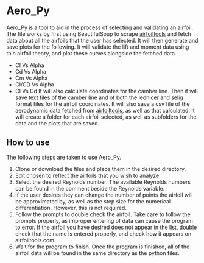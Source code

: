 # Aero_Py
Aero_Py is a tool to aid in the process of selecting and validating an airfoil. The file works by first using BeautifulSoup to scrape [airfoiltools](airfoiltools.com) and fetch data about all the airfoils that the user has selected. It will then generate and save plots for the following. It will validate the lift and moment data using thin airfoil theory, and plot these curves alongside the fetched data. 
- Cl Vs Alpha
- Cd Vs Alpha
- Cm Vs Alpha
- Cl/CD Vs Alpha
- Cl Vs Cd
It will also calculate coordinates for the camber line. Then it will save text files of the camber line and of both the lednicer and selig format files for the airfoil coordinates. It will also save a csv file of the aerodynamic data fetched from [airfoiltools](airfoiltools.com), as well as that calculated. It will create a folder for each airfoil selected, as well as subfolders for the data and the plots that are saved. 
## How to use
The following steps are taken to use Aero_Py. 
1. Clone or download the files and place them in the desired directory.
2. Edit chosen to reflect the airfoils that you wish to analyze. 
3. Select the desired Reynolds number. The available Reynolds numbers can be found in the comment beside the Reynolds variable. 
4. If the user desires they can change the number of points the airfoil will be approximated by, as well as the step size for the numerical differentiation. However, this is not required. 
5. Follow the prompts to double check the airfoil. Take care to follow the prompts properly, as improper entering of data can cause the program to error. If the airfoil you have desired does not appear in the list, double check that the name is entered properly, and check how it appears on airfoiltools.com. 
6. Wait for the program to finish. Once the program is finished, all of the airfoil data will be found in the same directory as the python files. 
